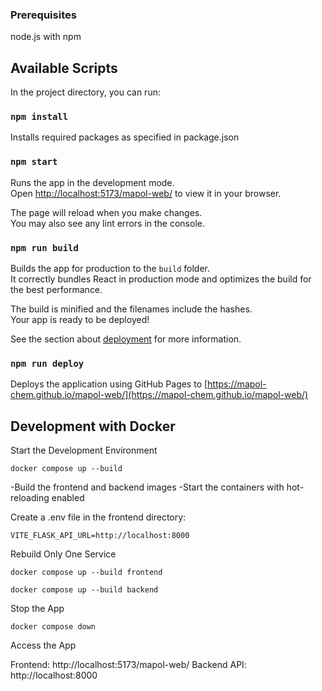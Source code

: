 ### Prerequisites

node.js with npm

## Available Scripts

In the project directory, you can run:

### `npm install`
Installs required packages as specified in package.json

### `npm start`

Runs the app in the development mode.\
Open [http://localhost:5173/mapol-web/](http://localhost:5173/mapol-web/) to view it in your browser.

The page will reload when you make changes.\
You may also see any lint errors in the console.

### `npm run build`

Builds the app for production to the `build` folder.\
It correctly bundles React in production mode and optimizes the build for the best performance.

The build is minified and the filenames include the hashes.\
Your app is ready to be deployed!

See the section about [deployment](https://facebook.github.io/create-react-app/docs/deployment) for more information.

### `npm run deploy`

Deploys the application using GitHub Pages to [https://mapol-chem.github.io/mapol-web/](https://mapol-chem.github.io/mapol-web/)

## Development with Docker

Start the Development Environment

`docker compose up --build`

-Build the frontend and backend images
-Start the containers with hot-reloading enabled

Create a .env file in the frontend directory:

`VITE_FLASK_API_URL=http://localhost:8000`

Rebuild Only One Service

`docker compose up --build frontend`

`docker compose up --build backend`

Stop the App

`docker compose down`

Access the App

Frontend: http://localhost:5173/mapol-web/
Backend API: http://localhost:8000